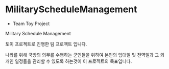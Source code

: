 # MilitaryScheduleManagement

* Team Toy Project

 Military Schedule Management
	
토이 프로젝트로 진행한 팀 프로젝트 입니다.

나라를 위해 국방의 의무를 수행하는 군인들을 위하여 본인의 입대일 및 전역일과 
그 외 개인 일정들을 관리할 수 있도록 하는것이 이 프로젝트의 목표입니다.


